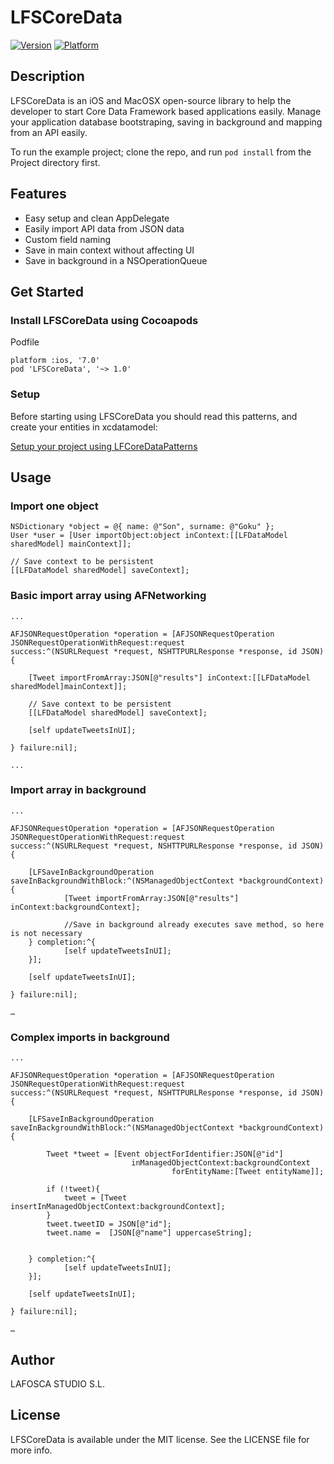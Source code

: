 # LFSCoreData

[![Version](http://cocoapod-badges.herokuapp.com/v/LFSCoreData/badge.png)](http://cocoadocs.org/docsets/LFSCoreData)
[![Platform](http://cocoapod-badges.herokuapp.com/p/LFSCoreData/badge.png)](http://cocoadocs.org/docsets/LFSCoreData)

## Description

LFSCoreData is an iOS and MacOSX open-source library to help the developer to start Core Data Framework based applications easily. Manage your application database bootstraping, saving in background and mapping from an API easily. 

To run the example project; clone the repo, and run `pod install` from the Project directory first.

## Features

* Easy setup and clean AppDelegate
* Easily import API data from JSON data
* Custom field naming
* Save in main context without affecting UI
* Save in background in a NSOperationQueue


## Get Started

### Install LFSCoreData using Cocoapods

Podfile

	platform :ios, '7.0'
	pod 'LFSCoreData', '~> 1.0'

### Setup

Before starting using LFSCoreData you should read this patterns, and create your entities in xcdatamodel:

[Setup your project using LFCoreDataPatterns](https://github.com/lafosca/LFCoreData/wiki/Setup-your-entities-using-LFSCoreData-patterns)	

## Usage

### Import one object

	NSDictionary *object = @{ name: @"Son", surname: @"Goku" };
	User *user = [User importObject:object inContext:[[LFDataModel sharedModel] mainContext]]; 
	
	// Save context to be persistent
	[[LFDataModel sharedModel] saveContext];

### Basic import array using AFNetworking

	...

    AFJSONRequestOperation *operation = [AFJSONRequestOperation JSONRequestOperationWithRequest:request 
    success:^(NSURLRequest *request, NSHTTPURLResponse *response, id JSON) {
        
        [Tweet importFromArray:JSON[@"results"] inContext:[[LFDataModel sharedModel]mainContext]];
        
        // Save context to be persistent
		[[LFDataModel sharedModel] saveContext];
		
        [self updateTweetsInUI];
        
    } failure:nil];
    
	...


### Import array in background

	...

    AFJSONRequestOperation *operation = [AFJSONRequestOperation JSONRequestOperationWithRequest:request 
    success:^(NSURLRequest *request, NSHTTPURLResponse *response, id JSON) {
    
	    [LFSaveInBackgroundOperation saveInBackgroundWithBlock:^(NSManagedObjectContext *backgroundContext) {
    	    	[Tweet importFromArray:JSON[@"results"] inContext:backgroundContext];   
    	    	
    	    	//Save in background already executes save method, so here is not necessary 
   	    } completion:^{
   	            [self updateTweetsInUI];
   	    }];
        
        [self updateTweetsInUI];
        
    } failure:nil];
    
	…
	
### Complex imports in background

	...

    AFJSONRequestOperation *operation = [AFJSONRequestOperation JSONRequestOperationWithRequest:request 
    success:^(NSURLRequest *request, NSHTTPURLResponse *response, id JSON) {
    
	    [LFSaveInBackgroundOperation saveInBackgroundWithBlock:^(NSManagedObjectContext *backgroundContext) {
	    
		    Tweet *tweet = [Event objectForIdentifier:JSON[@"id"] 
					 		   inManagedObjectContext:backgroundContext
			  						    forEntityName:[Tweet entityName]];
		    
		    if (!tweet){
		        tweet = [Tweet insertInManagedObjectContext:backgroundContext];
		    }
		    tweet.tweetID = JSON[@"id"];
		    tweet.name =  [JSON[@"name"] uppercaseString];
		    
		    
   	    } completion:^{
   	            [self updateTweetsInUI];
   	    }];
        
        [self updateTweetsInUI];
        
    } failure:nil];
    
	…

## Author

LAFOSCA STUDIO S.L.

## License

LFSCoreData is available under the MIT license. See the LICENSE file for more info.

